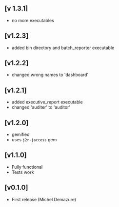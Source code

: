 ## [v 1.3.1]
* no more executables

## [v1.2.3]
* added bin directory and batch_reporter executable

## [v1.2.2]
* changed wrong names to 'dashboard'

## [v1.2.1]
* added executive_report executable
* changed 'auditer' to 'auditor'

## [v1.2.0]
* gemified
* uses `j2r-jaccess` gem

## [v1.1.0]
* Fully functional
* Tests work

## [v0.1.0]
* First release (Michel Demazure)


